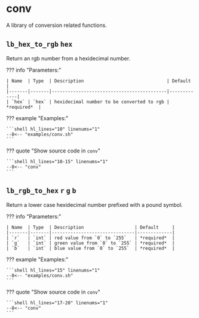 # conv

A library of conversion related functions.

## `lb_hex_to_rgb` `hex`

Return an rgb number from a hexidecimal number.

??? info "Parameters:"

    | Name  | Type  | Description                               | Default     |
    |-------|-------|-------------------------------------------|-------------|
    | `hex` | `hex` | hexidecimal number to be converted to rgb | *required*  |

??? example "Examples:"

    ```shell hl_lines="10" linenums="1"
    --8<-- "examples/conv.sh"
    ```

??? quote "Show source code in `conv`"

    ```shell hl_lines="10-15" linenums="1"
    --8<-- "conv"
    ```

## `lb_rgb_to_hex` `r` `g` `b`

Return a lower case hexidecimal number prefixed with a pound symbol.

??? info "Parameters:"

    | Name  | Type  | Description                   | Default     |
    |-------|-------|-------------------------------|-------------|
    | `r`   | `int` | red value from `0` to `255`   | *required*  |
    | `g`   | `int` | green value from `0` to `255` | *required*  |
    | `b`   | `int` | blue value from `0` to `255`  | *required*  |

??? example "Examples:"

    ```shell hl_lines="15" linenums="1"
    --8<-- "examples/conv.sh"
    ```

??? quote "Show source code in `conv`"

    ```shell hl_lines="17-20" linenums="1"
    --8<-- "conv"
    ```
